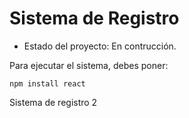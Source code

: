 <h1>Sistema de Registro</h1>

- Estado del proyecto: En contrucción.

Para ejecutar el sistema, debes poner:

```npm install react```

Sistema de registro 2
